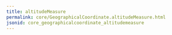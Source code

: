 ```yaml
---
title: altitudeMeasure
permalink: core/GeographicalCoordinate.altitudeMeasure.html
jsonid: core_geographicalcoordinate_altitudemeasure
---
```

